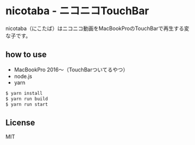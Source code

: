 # nicotaba - ニコニコTouchBar

nicotaba（にこたば）はニコニコ動画をMacBookProのTouchBarで再生する変な子です。

## how to use

- MacBookPro 2016〜（TouchBarついてるやつ）
- node.js
- yarn

```bash
$ yarn install
$ yarn run build
$ yarn run start
```

## License

MIT

